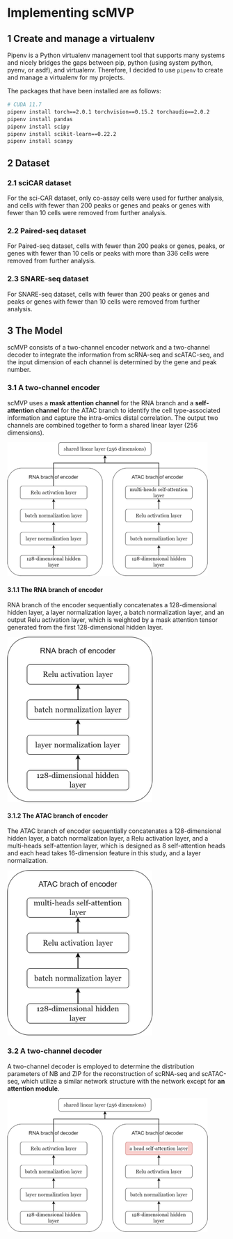 # Implementing scMVP

## 1 Create and manage a virtualenv

Pipenv is a Python virtualenv management tool that supports many systems and nicely bridges the gaps between pip, python (using system python, pyenv, or asdf), and virtualenv. Therefore, I decided to use `pipenv` to create and manage a virtualenv for my projects.

The packages that have been installed are as follows:

```bash
# CUDA 11.7
pipenv install torch==2.0.1 torchvision==0.15.2 torchaudio==2.0.2
pipenv install pandas
pipenv install scipy
pipenv install scikit-learn==0.22.2
pipenv install scanpy
```

## 2 Dataset

### 2.1 sciCAR dataset

For the sci-CAR dataset, only co-assay cells were used for further analysis, and cells with fewer than 200 peaks or genes and peaks or genes with fewer than 10 cells were removed from further analysis.

### 2.2 Paired-seq dataset

For Paired-seq dataset, cells with fewer than 200 peaks or genes, peaks, or genes with fewer than 10 cells or peaks with more than 336 cells were removed from further analysis.

### 2.3 SNARE-seq dataset

For SNARE-seq dataset, cells with fewer than 200 peaks or genes and peaks or genes with fewer than 10 cells were removed from further analysis.

## 3 The Model

scMVP consists of a two-channel encoder network and a two-channel decoder to integrate the information from scRNA-seq and scATAC-seq, and the input dimension of each channel is determined by the gene and peak number.

### 3.1 A two-channel encoder

scMVP uses a **mask attention channel** for the RNA branch and a **self-attention channel** for the ATAC branch to identify the cell type-associated information and capture the intra-omics distal correlation. The output two channels are combined together to form a shared linear layer (256 dimensions).

<img src="resources/two_channel_encoder_network.png" alt="two_channel_encoder_network" style="zoom: 45%;" />

#### 3.1.1 The RNA branch of encoder

RNA branch of the encoder sequentially concatenates a 128-dimensional hidden layer, a layer normalization layer, a batch normalization layer, and an output Relu activation layer, which is weighted by a mask attention tensor generated from the first 128-dimensional hidden layer.

<img src="resources/RNA_branch_of_encoder.png" alt="RNA_branch_of_encoder" style="zoom: 45%;" />

#### 3.1.2 The ATAC branch of encoder

The ATAC branch of encoder sequentially concatenates a 128-dimensional hidden layer, a batch normalization layer, a Relu activation layer, and a multi-heads self-attention layer, which is designed as 8 self-attention heads and each head takes 16-dimension feature in this study, and a layer normalization.

<img src="resources/ATAC_branch_of_encoder.png" alt="ATAC_branch_of_encoder" style="zoom: 45%;" />

### 3.2 A two-channel decoder

A two-channel decoder is employed to determine the distribution parameters of NB and ZIP for the reconstruction of scRNA-seq and scATAC-seq, which utilize a similar network structure with the network except for **an attention module**.

<img src="resources/two_channel_decoder_network.png" alt="two_channel_decoder_network" style="zoom:45%;" />